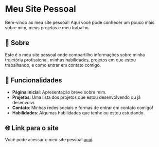 # Meu Site Pessoal

Bem-vindo ao meu site pessoal! Aqui você pode conhecer um pouco mais sobre mim, meus projetos e meu trabalho.

## 📝 Sobre

Este é o meu site pessoal onde compartilho informações sobre minha trajetória profissional, minhas habilidades, projetos em que estou trabalhando, e como entrar em contato comigo.

## 🚀 Funcionalidades

- **Página inicial**: Apresentação breve sobre mim.
- **Projetos**: Uma lista dos projetos que estou desenvolvendo ou já desenvolvi.
- **Contato**: Minhas redes sociais e formas de entrar em contato comigo!
- **Habilidades**: Algumas habilidades que tenho ou estou estudando.

## 🌐 Link para o site

Você pode acessar o meu site pessoal [aqui]().





